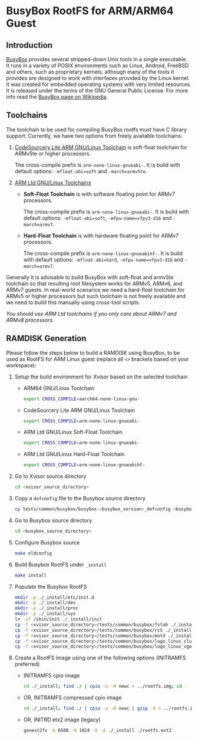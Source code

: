 # BusyBox RootFS for ARM/ARM64 Guest

## Introduction
[BusyBox](https://busybox.net) provides several stripped-down Unix tools in a
single executable.
It runs in a variety of POSIX environments such as Linux, Android, FreeBSD and
others, such as proprietary kernels, although many of the tools it provides
are designed to work with interfaces provided by the Linux kernel.
It was created for embedded operating systems with very limited resources.
It is released under the terms of the GNU General Public License.
For more info read the
[BusyBox page on Wikipedia](http://en.wikipedia.org/wiki/BusyBox).


## Toolchains
The toolchain to be used for compiling BusyBox rootfs must have C library support.
Currently, we have two options from freely available toolchains:

1. [CodeSourcery Lite ARM GNU/Linux Toolchain](http://www.mentor.com/embedded-software/sourcery-tools/sourcery-codebench/editions/lite-edition/)
    is soft-float toolchain for ARMv5te or higher processors.

    The cross-compile prefix is `arm-none-linux-gnueabi-`.
    It is build with default options: `-mfloat-abi=soft` and `-march=armv5te`.

2. [ARM Ltd GNU/Linux Toolchains](https://developer.arm.com/tools-and-software/open-source-software/developer-tools/gnu-toolchain/gnu-a/downloads)
    - **Soft-Float Toolchain** is with software floating point for ARMv7 processors.

        The cross-compile prefix is `arm-none-linux-gnueabi-`.
        It is build with default options: `-mfloat-abi=soft`,
        `-mfpu-name=vfpv3-d16` and `-march=armv7`.

    - **Hard-Float Toolchain** is with hardware floating point for ARMv7 processors.

        The cross-compile prefix is `arm-none-linux-gnueabihf-`.
        It is build with default options: `-mfloat-abi=hard`,
        `-mfpu-name=vfpv3-d16` and `-march=armv7`.

Generally it is advisable to build BusyBox with soft-float and armv5te
toolchain so that resulting root filesystem works for ARMv5, ARMv6, and ARMv7
guests.
In real-world scenarios we need a hard-float toolchain for ARMv5 or
higher processors but such toolchain is not freely available and we need to
build this manually using cross-tool scripts.

*You should use ARM Ltd toolchains if you only care about ARMv7 and ARMv8
processors.*


## RAMDISK Generation
Please follow the steps below to build a RAMDISK using BusyBox, to be used as
RootFS for ARM Linux guest (replace all `<>` brackets based on your workspace):

1. Setup the build environment for Xvisor based on the selected toolchain

    - ARM64 GNU/Linux Toolchain

        ```bash
        export CROSS_COMPILE=aarch64-none-linux-gnu-
        ```

    - CodeSourcery Lite ARM GNU/Linux Toolchain

        ```bash
        export CROSS_COMPILE=arm-none-linux-gnueabi-
        ```

    - ARM Ltd GNU/Linux Soft-Float Toolchain

        ```bash
        export CROSS_COMPILE=arm-none-linux-gnueabi-
        ```

    - ARM Ltd GNU/Linux Hard-Float Toolchain

        ```bash
        export CROSS_COMPILE=arm-none-linux-gnueabihf-
        ```

2. Go to Xvisor source directory

    ```bash
    cd <xvisor_source_directory>
    ```

3. Copy a `defconfig` file to the Busybox source directory

    ```bash
    cp tests/common/busybox/busybox-<busybox_version>_defconfig <busybox_source_directory>/.config
    ```

4. Go to Busybox source directory

    ```bash
    cd <busybox_source_directory>
    ```

5. Configure Busybox source

    ```bash
    make oldconfig
    ```

6. Build Busybox RootFS under `_install`

    ```bash
    make install
    ```

7. Populate the Busybox RootFS 

    ```bash
    mkdir -p ./_install/etc/init.d
    mkdir -p ./_install/dev
    mkdir -p ./_install/proc
    mkdir -p ./_install/sys
    ln -sf /sbin/init ./_install/init
    cp -f <xvisor_source_directory>/tests/common/busybox/fstab ./_install/etc/fstab
    cp -f <xvisor_source_directory>/tests/common/busybox/rcS ./_install/etc/init.d/rcS
    cp -f <xvisor_source_directory>/tests/common/busybox/motd ./_install/etc/motd
    cp -f <xvisor_source_directory>/tests/common/busybox/logo_linux_clut224.ppm ./_install/etc/logo_linux_clut224.ppm
    cp -f <xvisor_source_directory>/tests/common/busybox/logo_linux_vga16.ppm ./_install/etc/logo_linux_vga16.ppm
    ```

8. Create a RootFS image using one of the following options (INITRAMFS preferred)

    - INITRAMFS cpio image

        ```bash
        cd ./_install; find ./ | cpio -o -H newc > ../rootfs.img; cd -
        ```

    - OR, INITRAMFS compressed cpio image

        ```bash
        cd ./_install; find ./ | cpio -o -H newc | gzip -9 > ../rootfs.img; cd -
        ```

    - OR, INITRD etx2 image (legacy)

        ```bash
        genext2fs -b 6500 -N 1024 -U -d ./_install ./rootfs.ext2
        ```

